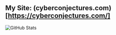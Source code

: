 ## My Site: (cyberconjectures.com)[https://cyberconjectures.com/]

![GitHub Stats](https://github-readme-stats.vercel.app/api?username=bobby-lin&show_icons=true&theme=chartreuse-dark)

